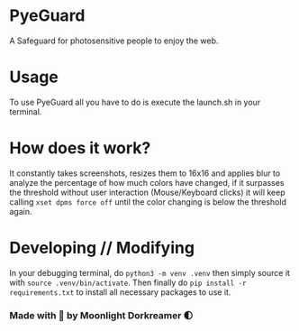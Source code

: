 # PyeGuard
A Safeguard for photosensitive people to enjoy the web.

# Usage
To use PyeGuard all you have to do is execute the launch.sh in your terminal.

# How does it work?
It constantly takes screenshots, resizes them to 16x16 and applies blur to analyze the percentage of how much colors have changed, if it surpasses the threshold without user interaction (Mouse/Keyboard clicks) it will keep calling `xset dpms force off` until the color changing is below the threshold again.

# Developing // Modifying
In your debugging terminal, do `python3 -m venv .venv` then simply source it with `source .venv/bin/activate`.
Then finally do `pip install -r requirements.txt` to install all necessary packages to use it.

### Made with 💜 by Moonlight Dorkreamer 🌓
